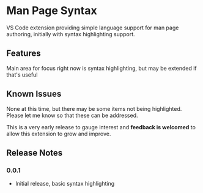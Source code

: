# Man Page Syntax
VS Code extension providing simple language support for man page authoring, initially with syntax highlighting support.

## Features
Main area for focus right now is syntax highlighting, but may be extended if that's useful

## Known Issues
None at this time, but there may be some items not being highlighted. Please let me know so that these can be addressed.

This is a very early release to gauge interest and __feedback is welcomed__ to allow this extension to grow and improve.

## Release Notes

### 0.0.1

* Initial release, basic syntax highlighting

